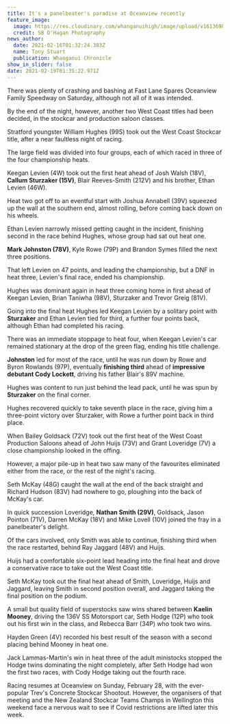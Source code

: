 ```yaml
---
title: It's a panelbeater's paradise at Oceanview recently
feature_image:
  image: https://res.cloudinary.com/whanganuihigh/image/upload/v1613698538/News/45KLPMOJ2RXOCL4W7QJNCJBWCQ.jpg._Chron_16.2.21_Photo_SB_OHagan.jpg
  credit: SB O'Hagan Photography
news_author:
  date: 2021-02-16T01:32:24.383Z
  name: Tony Stuart
  publication: Whanganui Chronicle
show_in_slider: false
date: 2021-02-19T01:35:22.971Z
---
```

There was plenty of crashing and bashing at Fast Lane Spares Oceanview Family Speedway on Saturday, although not all of it was intended.

By the end of the night, however, another two West Coast titles had been decided, in the stockcar and production saloon classes.

Stratford youngster William Hughes (99S) took out the West Coast Stockcar title, after a near faultless night of racing.

The large field was divided into four groups, each of which raced in three of the four championship heats.

Keegan Levien (4W) took out the first heat ahead of Josh Walsh (18V), **Callum Sturzaker (15V)**, Blair Reeves-Smith (212V) and his brother, Ethan Levien (46W).

Heat two got off to an eventful start with Joshua Annabell (39V) squeezed up the wall at the southern end, almost rolling, before coming back down on his wheels.

Ethan Levien narrowly missed getting caught in the incident, finishing second in the race behind Hughes, whose group had sat out heat one.

**Mark Johnston (78V)**, Kyle Rowe (79P) and Brandon Symes filled the next three positions.

That left Levien on 47 points, and leading the championship, but a DNF in heat three, Levien's final race, ended his championship.

Hughes was dominant again in heat three coming home in first ahead of Keegan Levien, Brian Taniwha (98V), Sturzaker and Trevor Greig (81V).

Going into the final heat Hughes led Keegan Levien by a solitary point with **Sturzaker** and Ethan Levien tied for third, a further four points back, although Ethan had completed his racing.

There was an immediate stoppage to heat four, when Keegan Levien's car remained stationary at the drop of the green flag, ending his title challenge.

**Johnston** led for most of the race, until he was run down by Rowe and Byron Rowlands (97P), eventually **finishing third** ahead of **impressive debutant Cody Lockett**, driving his father Blair's 89V machine.

Hughes was content to run just behind the lead pack, until he was spun by **Sturzaker** on the final corner.

Hughes recovered quickly to take seventh place in the race, giving him a three-point victory over Sturzaker, with Rowe a further point back in third place.

When Bailey Goldsack (72V) took out the first heat of the West Coast Production Saloons ahead of John Huijs (73V) and Grant Loveridge (7V) a close championship looked in the offing.

However, a major pile-up in heat two saw many of the favourites eliminated either from the race, or the rest of the night's racing.

Seth McKay (48G) caught the wall at the end of the back straight and Richard Hudson (83V) had nowhere to go, ploughing into the back of McKay's car.

In quick succession Loveridge, **Nathan Smith (29V)**, Goldsack, Jason Pointon (71V), Darren McKay (18V) and Mike Lovell (10V) joined the fray in a panelbeater's delight.

Of the cars involved, only Smith was able to continue, finishing third when the race restarted, behind Ray Jaggard (48V) and Huijs.

Huijs had a comfortable six-point lead heading into the final heat and drove a conservative race to take out the West Coast title.

Seth McKay took out the final heat ahead of Smith, Loveridge, Huijs and Jaggard, leaving Smith in second position overall, and Jaggard taking the final position on the podium.

A small but quality field of superstocks saw wins shared between **Kaelin Mooney**, driving the 136V SS Motorsport car, Seth Hodge (12P) who took out his first win in the class, and Rebecca Barr (34P) who took two wins.

Hayden Green (4V) recorded his best result of the season with a second placing behind Mooney in heat one.

Jack Lammas-Martin's win in heat three of the adult ministocks stopped the Hodge twins dominating the night completely, after Seth Hodge had won the first two races, with Cody Hodge taking out the fourth race.

Racing resumes at Oceanview on Sunday, February 28, with the ever-popular Trev's Concrete Stockcar Shootout. However, the organisers of that meeting and the New Zealand Stockcar Teams Champs in Wellington this weekend face a nervous wait to see if Covid restrictions are lifted later this week.